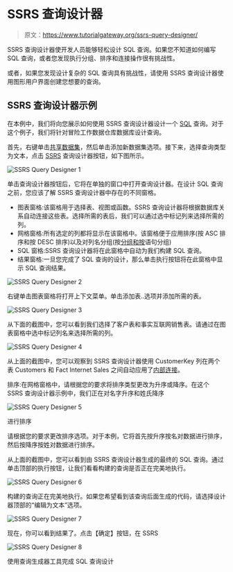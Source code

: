 # SSRS 查询设计器

> 原文：<https://www.tutorialgateway.org/ssrs-query-designer/>

SSRS 查询设计器使开发人员能够轻松设计 SQL 查询。如果您不知道如何编写 SQL 查询，或者您发现执行分组、排序和连接操作很有挑战性。

或者，如果您发现设计复杂的 SQL 查询具有挑战性，请使用 SSRS 查询设计器使用图形用户界面创建您想要的查询。

## SSRS 查询设计器示例

在本例中，我们将向您展示如何使用 SSRS 查询设计器设计一个 [SQL](https://www.tutorialgateway.org/sql/) 查询。对于这个例子，我们将针对冒险工作数据仓库数据库设计查询。

首先，右键单击[共享数据集](https://www.tutorialgateway.org/shared-dataset-in-ssrs/)，然后单击添加新数据集选项。接下来，选择查询类型为文本，点击 [SSRS](https://www.tutorialgateway.org/ssrs/) 查询设计器按钮，如下图所示。

![SSRS Query Designer 1](img/9ed46b60b1f11a81262faac29ae760c6.png)

单击查询设计器按钮后，它将在单独的窗口中打开查询设计器。在设计 SQL 查询之前，您应该了解 SSRS 查询设计器中存在的不同窗格。

*   图表窗格:该窗格用于选择表、视图或函数。SSRS 查询设计器将根据数据库关系自动连接这些表。选择所需的表后，我们可以通过选中标记列来选择所需的列。
*   网格窗格:所有选定的列都将显示在该窗格中。该窗格便于应用排序(按 ASC 排序和按 DESC 排序)以及对列名分组(按[分组和按](https://www.tutorialgateway.org/sql-group-by-clause/)语句分组)
*   SQL 窗格:SSRS 查询设计器将在此窗格中自动为我们构建 SQL 查询。
*   结果窗格:一旦您完成了 SQL 查询的设计，那么单击执行按钮将在此窗格中显示 SQL 查询结果。

![SSRS Query Designer 2](img/7c26fe5d9fa7bccbc40f42772b7b6f5b.png)

右键单击图表窗格将打开上下文菜单。单击添加表..选项并添加所需的表。

![SSRS Query Designer 3](img/a7fea66c7859c6d081b1567b462fe5a1.png)

从下面的截图中，您可以看到我们选择了客户表和事实互联网销售表。请通过在图表窗格中选中标记列名来选择所需的列。

![SSRS Query Designer 4](img/e95cef318a6f070fbfe55bb86cf9c465.png)

从上面的截图中，您可以观察到 SSRS 查询设计器使用 CustomerKey 列在两个表 Customers 和 Fact Internet Sales 之间自动应用了[内部连接](https://www.tutorialgateway.org/sql-inner-join/)。

排序:在网格窗格中，请根据您的要求将排序类型更改为升序或降序。在这个 SSRS 查询设计器示例中，我们正在对名字升序和姓氏降序

![SSRS Query Designer 5](img/6f1e732f4bd49240f2157276629f783c.png)

进行排序

请根据您的要求更改排序选项。对于本例，它将首先按升序按名对数据进行排序，然后按降序按姓对数据进行排序。

从上面的截图中，您可以看到由 SSRS 查询设计器生成的最终的 SQL 查询。通过单击顶部的执行按钮，让我们看看构建的查询是否正在完美地执行。

![SSRS Query Designer 6](img/a5aa8aef26b7c986ccc4426e19650de4.png)

构建的查询正在完美地执行。如果您希望看到该查询后面生成的代码，请选择设计器顶部的“编辑为文本”选项。

![SSRS Query Designer 7](img/023e771591ede44c317dfa1e358ab647.png)

现在，你可以看到结果了。点击【确定】按钮，在 SSRS

![SSRS Query Designer 8](img/f72af5e0695a33b61b065618c2153a70.png)

使用查询生成器工具完成 SQL 查询设计